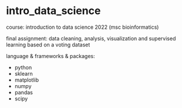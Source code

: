 # intro_data_science

course: introduction to data science 2022 (msc bioinformatics)

final assignment: data cleaning, analysis, visualization and supervised learning based on a voting dataset

language & frameworks & packages:
- python
- sklearn
- matplotlib
- numpy
- pandas
- scipy

